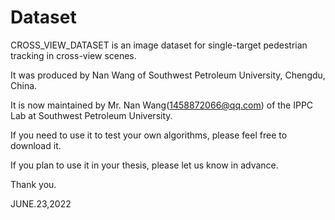 # Dataset
CROSS_VIEW_DATASET is an image dataset for single-target pedestrian tracking in cross-view scenes.

It was produced by Nan Wang of Southwest Petroleum University, Chengdu, China.

It is now maintained by Mr. Nan Wang(1458872066@qq.com) of the IPPC Lab at Southwest Petroleum University.

If you need to use it to test your own algorithms, please feel free to download it.

If you plan to use it in your thesis, please let us know in advance.

Thank you.

JUNE.23,2022
